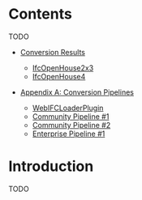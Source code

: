 # Contents

TODO

- [Conversion Results](#conversion-results)
    + [IfcOpenHouse2x3](#ifcopenhouse2x3)
    + [IfcOpenHouse4](#ifcopenhouse4)

- [Appendix A: Conversion Pipelines](#conversion-results)
    * [WebIFCLoaderPlugin](#webifcloaderplugin)
    * [Community Pipeline #1](#community-pipeline--1)
    * [Community Pipeline #2](#community-pipeline--2)
    * [Enterprise Pipeline #1](#enterprise-pipeline--1)

# Introduction

TODO
